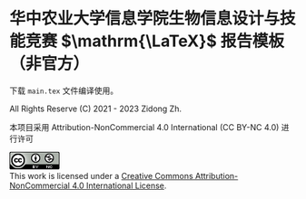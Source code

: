 # 华中农业大学信息学院生物信息设计与技能竞赛 $\mathrm{\LaTeX}$ 报告模板（非官方）

下载 `main.tex` 文件编译使用。

All Rights Reserve (C) 2021 - 2023 Zidong Zh.

本项目采用 Attribution-NonCommercial 4.0 International (CC BY-NC 4.0) 进行许可

<a rel="license" href="http://creativecommons.org/licenses/by-nc/4.0/"><img alt="Creative Commons License" style="border-width:0" src="README.assets/88x31.png" /></a><br />This work is licensed under a <a rel="license" href="http://creativecommons.org/licenses/by-nc/4.0/">Creative Commons Attribution-NonCommercial 4.0 International License</a>.

